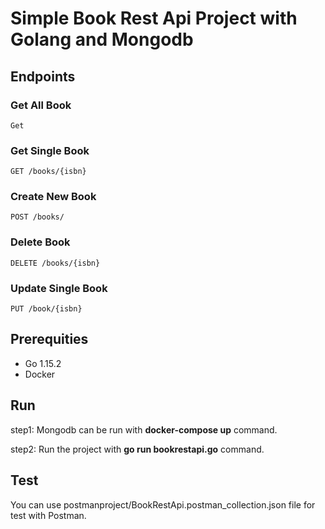 # Simple Book Rest Api Project with Golang and Mongodb

## Endpoints


### Get All Book
```
Get
```

### Get Single Book
```
GET /books/{isbn}
```

### Create New Book
```
POST /books/
```
### Delete Book
```
DELETE /books/{isbn}
```
### Update Single Book
```
PUT /book/{isbn}
```

## Prerequities
* Go 1.15.2
* Docker


## Run 

step1: Mongodb can be run with **docker-compose up** command.

step2: Run the project with **go run bookrestapi.go** command.

## Test

You can use postmanproject/BookRestApi.postman_collection.json file for test with Postman.

 
